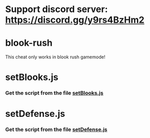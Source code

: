 # Support discord server: https://discord.gg/y9rs4BzHm2

# blook-rush

This cheat only works in blook rush gamemode!

# setBlooks.js

### Get the script from the file [setBlooks.js](https://raw.githubusercontent.com/therealglixzzy/blooket-hack/main/blook-rush/setBlooks.js)

# setDefense.js

### Get the script from the file [setDefense.js](https://raw.githubusercontent.com/therealglixzzy/blooket-hack/main/blook-rush/setDefense.js)
